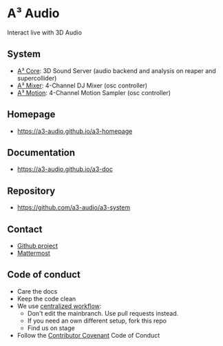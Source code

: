 # A³ Audio
Interact live with 3D Audio

## System
- [A³ Core](https://github.com/a3-audio/a3-core): 3D Sound Server (audio backend and analysis on reaper and supercollider)
- [A³ Mixer](https://github.com/a3-audio/a3-mixer): 4-Channel DJ Mixer (osc controller)
- [A³ Motion](https://github.com/a3-audio/a3-motion): 4-Channel Motion Sampler (osc controller)

## Homepage
- https://a3-audio.github.io/a3-homepage

## Documentation
- https://a3-audio.github.io/a3-doc

## Repository
- https://github.com/a3-audio/a3-system

## Contact
- [Github project](https://github.com/orgs/a3-audio/projects/1)
- [Mattermost](https://talk.a3-audio.com/ambisonics)

## Code of conduct
- Care the docs
- Keep the code clean
- We use [centralized workflow](https://www.git-scm.com/book/en/v2/Distributed-Git-Distributed-Workflows):
  - Don't edit the mainbranch. Use pull requests instead.
  - If you need an own different setup, fork this repo
  - Find us on stage
- Follow the <a href="https://contributor-covenant.org/">Contributor Covenant</a> Code of Conduct
